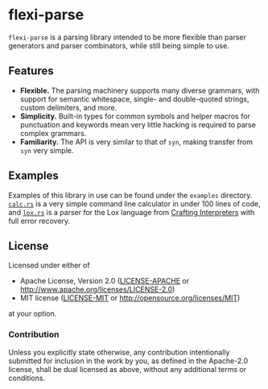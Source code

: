 # flexi-parse

`flexi-parse` is a parsing library intended to be more flexible than parser generators and parser combinators, while still being simple to use.

## Features

- **Flexible.** The parsing machinery supports many diverse grammars, with
support for semantic whitespace, single- and double-quoted strings, custom
delimiters, and more.
- **Simplicity.** Built-in types for common symbols and helper macros for
punctuation and keywords mean very little hacking is required to parse complex
grammars.
- **Familiarity.** The API is very similar to that of `syn`, making transfer
from `syn` very simple.

## Examples

Examples of this library in use can be found under the `examples` directory.
[`calc.rs`](examples/calc.rs) is a very simple command line calculator in under
100 lines of code, and [`lox.rs`](examples/lox.rs) is a parser for the Lox
language from [Crafting Interpreters](https://craftinginterpreters.com) with
full error recovery.

## License

Licensed under either of

* Apache License, Version 2.0 ([LICENSE-APACHE](LICENSE-APACHE) or
http://www.apache.org/licenses/LICENSE-2.0)
* MIT license ([LICENSE-MIT](LICENSE-MIT) or
http://opensource.org/licenses/MIT)

at your option.

### Contribution

Unless you explicitly state otherwise, any contribution intentionally submitted
for inclusion in the work by you, as defined in the Apache-2.0 license, shall
be dual licensed as above, without any additional terms or conditions.
